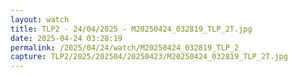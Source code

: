```yaml
---
layout: watch
title: TLP2 - 24/04/2025 - M20250424_032819_TLP_2T.jpg
date: 2025-04-24 03:28:19
permalink: /2025/04/24/watch/M20250424_032819_TLP_2
capture: TLP2/2025/202504/20250423/M20250424_032819_TLP_2T.jpg
---
```

